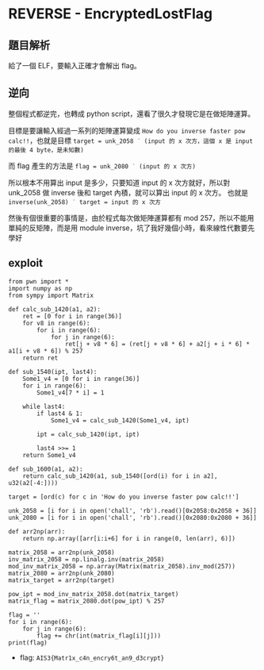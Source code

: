 # REVERSE - EncryptedLostFlag
## 題目解析
給了一個 ELF，要輸入正確才會解出 flag。

## 逆向
整個程式都逆完，也轉成 python script，還看了很久才發現它是在做矩陣運算。

目標是要讓輸入經過一系列的矩陣運算變成 `How do you inverse faster pow calc!!`，也就是目標
`target = unk_2058 ˙ (input 的 x 次方，這個 x 是 input 的最後 4 byte，是未知數)`

而 flag 產生的方法是
`flag = unk_2080 ˙ (input 的 x 次方)`

所以根本不用算出 input 是多少，只要知道 input 的 x 次方就好，所以對 unk_2058 做 inverse 後和 target 內積，就可以算出 input 的 x 次方。
也就是 `inverse(unk_2058) ˙ target = input 的 x 次方`

然後有個很重要的事情是，由於程式每次做矩陣運算都有 mod 257，所以不能用單純的反矩陣，而是用 module inverse，坑了我好幾個小時，看來線性代數要先學好


## exploit
```
from pwn import *
import numpy as np
from sympy import Matrix

def calc_sub_1420(a1, a2):
    ret = [0 for i in range(36)]
    for v8 in range(6):
        for i in range(6):
            for j in range(6):
                ret[j + v8 * 6] = (ret[j + v8 * 6] + a2[j + i * 6] * a1[i + v8 * 6]) % 257
    return ret

def sub_1540(ipt, last4):
    Some1_v4 = [0 for i in range(36)]
    for i in range(6):
        Some1_v4[7 * i] = 1

    while last4:
        if last4 & 1:
            Some1_v4 = calc_sub_1420(Some1_v4, ipt)
        
        ipt = calc_sub_1420(ipt, ipt)
        
        last4 >>= 1
    return Some1_v4

def sub_1600(a1, a2):
    return calc_sub_1420(a1, sub_1540([ord(i) for i in a2], u32(a2[-4:])))

target = [ord(c) for c in 'How do you inverse faster pow calc!!']

unk_2058 = [i for i in open('chall', 'rb').read()[0x2058:0x2058 + 36]]
unk_2080 = [i for i in open('chall', 'rb').read()[0x2080:0x2080 + 36]]

def arr2np(arr):
    return np.array([arr[i:i+6] for i in range(0, len(arr), 6)])

matrix_2058 = arr2np(unk_2058)
inv_matrix_2058 = np.linalg.inv(matrix_2058)
mod_inv_matrix_2058 = np.array(Matrix(matrix_2058).inv_mod(257))
matrix_2080 = arr2np(unk_2080)
matrix_target = arr2np(target)

pow_ipt = mod_inv_matrix_2058.dot(matrix_target)
matrix_flag = matrix_2080.dot(pow_ipt) % 257

flag = ''
for i in range(6):
    for j in range(6):
        flag += chr(int(matrix_flag[i][j]))
print(flag)
```

* flag: `AIS3{Matr1x_c4n_encry6t_an9_d3crypt}`
